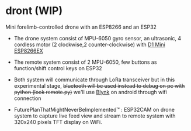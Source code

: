 # dront (WIP)
Mini forelimb-controlled drone with an ESP8266 and an ESP32

- The drone system consist of MPU-6050 gyro sensor, an ultrasonic, 4 cordless motor (2 clockwise,2 counter-clockwise) with [D1 Mini ESP8266EX](https://www.wemos.cc/en/latest/d1/d1_mini.html#features)

- The remote system consist of 2 MPU-6050, few buttons as function/shift control keys on ESP32

- Both system will communicate through LoRa transceiver but in this experimental stage, ~~bluetooth will be used instead to debug on pc with python (look remote.py)~~ we'll use [Blynk](https://play.google.com/store/apps/details?id=cloud.blynk&hl=en&gl=US) on android through wifi connection

- FuturePlanThatMightNeverBeImplemented™ : ESP32CAM on drone system to capture live feed view and stream to remote system with 320x240 pixels TFT display on WiFi.